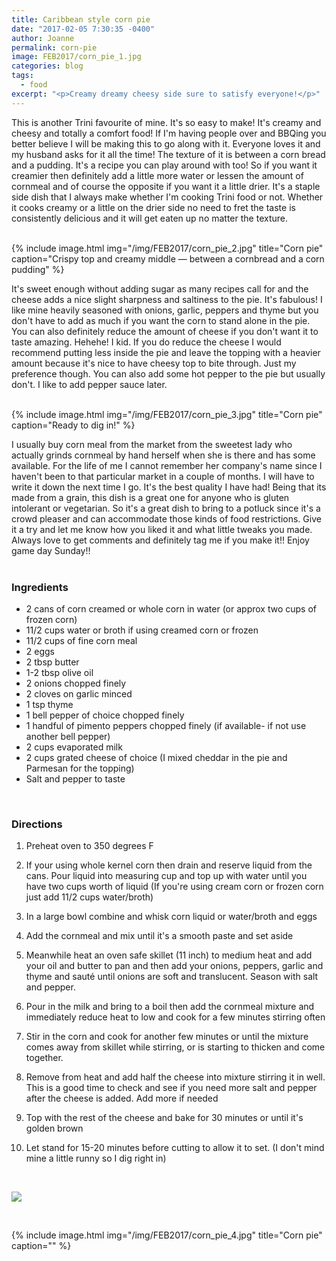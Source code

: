 ```yaml
---
title: Caribbean style corn pie
date: "2017-02-05 7:30:35 -0400"
author: Joanne
permalink: corn-pie
image: FEB2017/corn_pie_1.jpg
categories: blog
tags:
  - food
excerpt: "<p>Creamy dreamy cheesy side sure to satisfy everyone!</p>"
---
```


This is another Trini favourite of mine.  It's so easy to make! It's creamy and cheesy and totally a comfort food! If I'm having people over and BBQing you better believe I will be making this to go along with it.  Everyone loves it and my husband asks for it all the time! The texture of it is between a corn bread and a pudding.  It's a recipe you can play around with too! So if you want it creamier then definitely add a little more water or lessen the amount of cornmeal and of course the opposite if you want it a little drier. It's a staple side dish that I always make whether I'm cooking Trini food or not. Whether it cooks creamy or a little on the drier side no need to fret the taste is consistently delicious and it will get eaten up no matter the texture.
<br>
<br>

{% include image.html
            img="/img/FEB2017/corn_pie_2.jpg"
            title="Corn pie"
            caption="Crispy top and creamy middle &mdash; between a cornbread and a corn pudding" %}

It's sweet enough without adding sugar as many recipes call for and the cheese adds a nice slight sharpness and saltiness to the pie. It's fabulous! I like mine heavily seasoned with onions, garlic, peppers and thyme but you don't have to add as much if you want the corn to stand alone in the pie. You can also definitely reduce the amount of cheese if you don't want it to taste amazing. Hehehe! I kid. If you do reduce the cheese I would recommend putting less inside the pie and leave the topping with a heavier amount because it's nice to have cheesy top to bite through. Just my preference though. You can also add some hot pepper to the pie but usually don't. I like to add pepper sauce later.
<br>
<br>

{% include image.html
            img="/img/FEB2017/corn_pie_3.jpg"
            title="Corn pie"
            caption="Ready to dig in!" %}

I usually buy corn meal from the market from the sweetest lady who actually grinds cornmeal by hand herself when she is there and has some available.  For the life of me I cannot remember her company's name since I haven't been to that particular market in a couple of months.  I will have to write it down the next time I go. It's the best quality I have had! Being that its made from a grain, this dish is a great one for anyone who is gluten intolerant or vegetarian. So it's a great dish to bring to a potluck since it's a crowd pleaser and can accommodate those kinds of food restrictions. Give it a try and let me know how you liked it and what little tweaks you made. Always love to get comments and definitely tag me if you make it!! Enjoy game day Sunday!!
<br>
<br>

### Ingredients

* 2 cans of corn creamed or whole corn in water (or approx two cups of frozen corn)
* 11/2 cups water or broth if using creamed corn or frozen
* 11/2 cups of fine corn meal
* 2 eggs
* 2 tbsp butter
* 1-2 tbsp olive oil
* 2 onions chopped finely
* 2 cloves on garlic minced
* 1 tsp thyme
* 1 bell pepper of choice chopped finely
* 1 handful of pimento peppers chopped finely (if available- if not use another bell pepper)
* 2 cups evaporated milk
* 2 cups grated cheese of choice (I mixed cheddar in the pie and Parmesan for the topping)  
* Salt and pepper to taste
<br>

### Directions

1. Preheat oven to 350 degrees F

1. If your using whole kernel corn then drain and reserve liquid from the cans. Pour liquid into measuring cup and top up with water until you have two cups worth of liquid
(If you're using cream corn or frozen corn just add 11/2 cups water/broth)

1. In a large bowl combine and whisk corn liquid or water/broth and eggs

1. Add the cornmeal and mix until it's a smooth paste and set aside

1. Meanwhile heat an oven safe skillet (11 inch) to medium heat and add your oil and butter to pan and then add your onions, peppers, garlic and thyme and sauté until onions are soft and translucent. Season with salt and pepper.

1. Pour in the milk and bring to a boil then add the cornmeal mixture and immediately reduce heat to low and cook for a few minutes stirring often

1. Stir in the corn and cook for another few minutes or until the mixture comes away from
skillet while stirring, or is starting to thicken and come together.

1. Remove from heat and add half the cheese into mixture stirring it in well.  This is a good time to check and see if you need more salt and pepper after the cheese is added.  Add more if needed

1. Top with the rest of the cheese and bake for 30 minutes or until it's golden brown

1. Let stand for 15-20 minutes before cutting to allow it to set. (I don't mind mine a little runny so I dig right in)


<br>

<p class="apple__news__logo"><a href="https://apple.news/TKVtoVhGUQSuiufA4bqI-gg"><img src="{{ basesite.url }}/img/apple_news.svg" /></a></p>
<br>

{% include image.html
            img="/img/FEB2017/corn_pie_4.jpg"
            title="Corn pie"
            caption="" %}
